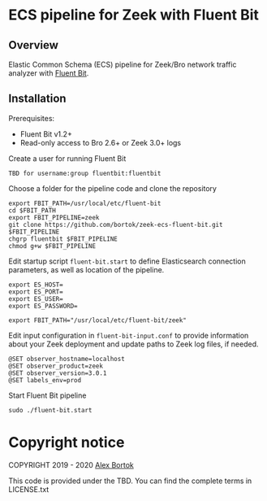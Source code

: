 # ECS pipeline for Zeek with Fluent Bit
## Overview
Elastic Common Schema (ECS) pipeline for Zeek/Bro network traffic analyzer with [Fluent Bit](https://fluentbit.io/).

## Installation
Prerequisites:

- Fluent Bit v1.2+
- Read-only access to Bro 2.6+ or Zeek 3.0+ logs

Create a user for running Fluent Bit

    TBD for username:group fluentbit:fluentbit

Choose a folder for the pipeline code and clone the repository

    export FBIT_PATH=/usr/local/etc/fluent-bit
    cd $FBIT_PATH
    export FBIT_PIPELINE=zeek
    git clone https://github.com/bortok/zeek-ecs-fluent-bit.git $FBIT_PIPELINE
    chgrp fluentbit $FBIT_PIPELINE
    chmod g+w $FBIT_PIPELINE

Edit startup script `fluent-bit.start` to define Elasticsearch connection parameters, as well as location of the pipeline.

    export ES_HOST=
    export ES_PORT=
    export ES_USER=
    export ES_PASSWORD=
    
    export FBIT_PATH="/usr/local/etc/fluent-bit/zeek"

Edit input configuration in `fluent-bit-input.conf` to provide information about your Zeek deployment and update paths to Zeek log files, if needed.

    @SET observer_hostname=localhost
    @SET observer_product=zeek
    @SET observer_version=3.0.1
    @SET labels_env=prod

Start Fluent Bit pipeline

    sudo ./fluent-bit.start

# Copyright notice

COPYRIGHT 2019 - 2020 [Alex Bortok](https://github.com/bortok)

This code is provided under the TBD.
You can find the complete terms in LICENSE.txt